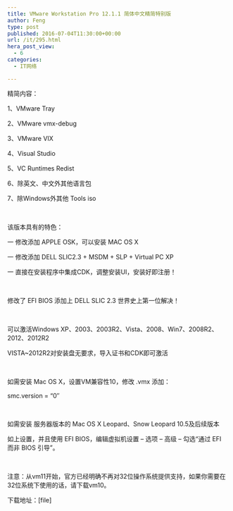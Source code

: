 ```yaml
---
title: VMware Workstation Pro 12.1.1 简体中文精简特别版
author: Feng
type: post
published: 2016-07-04T11:30:00+00:00
url: /it/295.html
hera_post_view:
  - 6
categories:
  - IT网络

---
```

精简内容：

1、VMware Tray

2、VMware vmx-debug

3、VMware VIX

4、Visual Studio

5、VC Runtimes Redist

6、除英文、中文外其他语言包

7、除Windows外其他 Tools iso

&nbsp;

该版本具有的特色：

一 修改添加 APPLE OSK，可以安装 MAC OS X

一 修改添加 DELL SLIC2.3 + MSDM + SLP + Virtual PC XP

一 直接在安装程序中集成CDK，调整安装UI，安装好即注册！

&nbsp;

修改了 EFI BIOS 添加上 DELL SLIC 2.3 世界史上第一位解决！

&nbsp;

可以激活Windows XP、2003、2003R2、Vista、2008、Win7、2008R2、2012、2012R2

VISTA~2012R2对安装盘无要求，导入证书和CDK即可激活

&nbsp;

如需安装 Mac OS X，设置VM兼容性10，修改 .vmx 添加：

smc.version = “0″

&nbsp;

如需安装 服务器版本的 Mac OS X Leopard、Snow Leopard 10.5及后续版本

如上设置，并且使用 EFI BIOS，编辑虚拟机设置 – 选项 – 高级 – 勾选“通过 EFI 而非 BIOS 引导”。

&nbsp;

注意：从vm11开始，官方已经明确不再对32位操作系统提供支持，如果你需要在32位系统下使用的话，请下载vm10。

下载地址：[file]